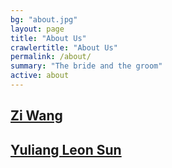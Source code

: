 ```yaml
---
bg: "about.jpg"
layout: page
title: "About Us"
crawlertitle: "About Us"
permalink: /about/
summary: "The bride and the groom"
active: about
---
```



## [Zi Wang](http://zi-wang.com/)

## [Yuliang Leon Sun](https://yleonsun.com/)